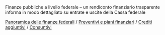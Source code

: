 <!--
                                Source URL: https://www.efv.admin.ch/efv/it/home.html
                                Page ID: 39
                                -->

                                
Finanze pubbliche a livello federale – un rendiconto finanziario trasparente informa in modo dettagliato su entrate e uscite della Cassa federale  




[Panoramica delle finanze federali](/efv/it/home/finanzberichterstattung/bundeshaushalt_ueb.html) / [Preventivi e piani finanziari](/efv/it/home/finanzberichterstattung/finanzberichte/budget.html) / [Crediti aggiuntivi](/efv/it/home/finanzberichterstattung/finanzberichte/nachtragskredite.html) / [Consuntivi](/efv/it/home/finanzberichterstattung/finanzberichte/staatsrechnung.html)


